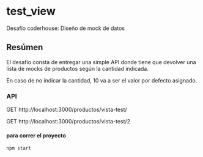 # test_view

Desafío coderhouse: Diseño de mock de datos

## Resúmen

El desafío consta de entregar una simple API donde tiene que devolver una lista de mocks de productos según la cantidad indicada.

En caso de no indicar la cantidad, 10 va a ser el valor por defecto asignado.

### API

GET http://localhost:3000/productos/vista-test/

GET http://localhost:3000/productos/vista-test/2

#### para correr el proyecto

```
npm start
```
